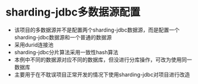 # sharding-jdbc多数据源配置
- 该项目的多数据源并不是配置两个sharding-jdbc数据源，而是配置一个sharding-jdbc数据源和一个普通的数据源
- 采用durid连接池
- sharding-jdbc分片算法采用一致性hash算法
- 本例中不同的数据源对应不同的数据库，但没进行分库操作，可改为使用同一数据库
- 主要用于在不耽误项目正常开发的情况下使用sharding-jdbc对项目进行改造